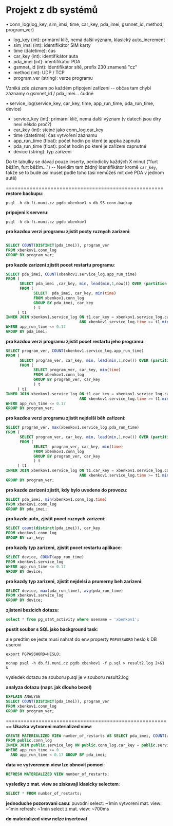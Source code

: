 Projekt z db systémů
===

• conn_log(log_key, sim_imsi, time, car_key, pda_imei, gsmnet_id, method, program_ver)
- log_key (int): primární klíč, nemá další význam, klasický auto_increment
- sim_imsi (int): identifikátor SIM karty
- time (datetime): čas
- car_key (int): identifikátor auta
- pda_imei (int): identifikátor PDA
- gsmnet_id (int): identifikátor sítě, prefix 230 znamená "cz"
- method (int): UDP / TCP
- program_ver (string): verze programu

Vzniká zde záznam po každém připojení zařízení
-- občas tam chybí záznamy o gsmnet_id / pda_imei... čudné

• service_log(service_key, car_key, time, app_run_time, pda_run_time, device)
- service_key (int): primární klíč, nemá další význam (v datech jsou díry neví někdo proč?)
- car_key (int): stejné jako conn_log.car_key
- time (datetime): čas vytvoření záznamu
- app_run_time (float): počet hodin po které je appka zapnutá
- pda_run_time (float): počet hodin po které je zařízení zapnutné
- device (string): typ zařízení

Do té tabulky se dávají pouze inserty, periodicky každých X minut ("furt běžím, furt běžím...")
-- Nevidím tam žádný identifikátor kromě `car_key`, takže se to bude asi muset podle toho (asi nemůžeš mít dvě PDA v jednom autě)

=====================================================
**restore backupu**:

`
 psql -h db.fi.muni.cz pgdb xbenkov1 < db-95-conn.backup
 `

**pripojeni k serveru**:

`
psql -h db.fi.muni.cz pgdb xbenkov1
`

**pro kazdou verzi programu zjistit pocty ruznych zarizeni**:

 ```sql

 SELECT COUNT(DISTINCT(pda_imei)), program_ver
 FROM xbenkov1.conn_log
 GROUP BY program_ver;
 ```

**pro kazde zarizeni zjistit pocet restartu programu**:

```sql
SELECT pda_imei, COUNT(xbenkov1.service_log.app_run_time)
FROM (
      SELECT pda_imei ,car_key, min, lead(min,1,now()) OVER (partition by car_key ORDER BY min)
      FROM (
            SELECT  pda_imei, car_key, min(time)
            FROM xbenkov1.conn_log
            GROUP BY pda_imei, car_key
            ) t
     ) t1
INNER JOIN xbenkov1.service_log ON t1.car_key = xbenkov1.service_log.car_key
                                AND xbenkov1.service_log.time >= t1.min AND xbenkov1.service_log.time <= lead
WHERE app_run_time <= 0.17
GROUP BY pda_imei;
```

**pro kazdou verzi programu zjistit pocet restartu jeho programu**:

```sql
SELECT program_ver, COUNT(xbenkov1.service_log.app_run_time) 
FROM (
      SELECT program_ver, car_key, min, lead(min,1,now()) OVER (partition by car_key ORDER BY min) 
      FROM (
            SELECT program_ver, car_key, min(time) 
            FROM xbenkov1.conn_log 
            GROUP BY program_ver, car_key
            ) t
     ) t1 
INNER JOIN xbenkov1.service_log ON t1.car_key = xbenkov1.service_log.car_key 
                                AND xbenkov1.service_log.time >= t1.min AND xbenkov1.service_log.time <= lead 
WHERE app_run_time <= 0.17 
GROUP BY program_ver;
```

**pro kazdou verzi programu zjistit nejdelší běh zařízení**:
```sql
SELECT program_ver, max(xbenkov1.service_log.pda_run_time)
FROM (
      SELECT program_ver, car_key, min, lead(min,1,now()) OVER (partition by car_key ORDER BY min)
      FROM (
            SELECT  program_ver, car_key, min(time)
            FROM xbenkov1.conn_log
            GROUP BY program_ver, car_key
            ) t
     ) t1
INNER JOIN xbenkov1.service_log ON t1.car_key = xbenkov1.service_log.car_key
                                AND xbenkov1.service_log.time >= t1.min AND xbenkov1.service_log.time <= lead
GROUP BY program_ver;
```

 **pro kazde zarizeni zjistit, kdy bylo uvedeno do provozu**:

```sql
SELECT pda_imei, min(xbenkov1.conn_log.time)
FROM xbenkov1.conn_log
GROUP BY pda_imei;
```

**pro kazde auto, zjistit pocet ruznych zarizeni**:

```sql
SELECT count(distinct(pda_imei)), car_key 
FROM xbenkov1.conn_log 
GROUP BY car_key;
```

**pro kazdy typ zarizeni, zjistit pocet restartu aplikace**:

```sql
SELECT device, COUNT(app_run_time) 
FROM xbenkov1.service_log 
WHERE app_run_time <= 0.17 
GROUP BY device;
```

**pro kazdy typ zarizeni, zjistit nejdelsi a prumerny beh zarizeni**:

```sql
SELECT device, max(pda_run_time), avg(pda_run_time) 
FROM xbenkov1.service_log 
GROUP BY device;
```

**zjisteni bezicich dotazu**:

```sql
select * from pg_stat_activity where usename = 'xbenkov1';
```

**pustit soubor s SQL jako background task**:

ale predtim se jeste musi nahrat do env property `PGPASSWORD` heslo k DB userovi

`
export PGPASSWORD=HESLO;
`

`
nohup psql -h db.fi.muni.cz pgdb xbenkov1 -f p.sql > result2.log 2>&1 &
`

vysledek dotazu ze souboru p.sql je v souboru result2.log

**analyza dotazu (napr. jak dlouho bezel)**

```sql
EXPLAIN ANALYSE
SELECT COUNT(DISTINCT(pda_imei)), program_ver
FROM xbenkov1.conn_log
GROUP BY program_ver;
```

========================================================
**Ukazka vytvoreni materialized view**:

```sql
CREATE MATERIALIZED VIEW number_of_restarts AS SELECT pda_imei, COUNT(app_run_time)
FROM public.conn_log
INNER JOIN public.service_log ON public.conn_log.car_key = public.service_log.car_key
WHERE app_run_time >= 0
  AND app_run_time < 0.17 GROUP BY pda_imei;
```

**data ve vytvorenem view lze obnovit pomoci**:

```sql
REFRESH MATERIALIZED VIEW number_of_restarts;
```

**vysledky z mat. view se ziskavaji klasicky selectem**:

```sql
SELECT * FROM number_of_restarts;
```

**jednoduche pozorovani casu**:
puvodni select: ~1min
vytvoreni mat. view: ~1min
refresh: ~1min
select z mat. view: ~700ms

**do materialized view nelze insertovat**

